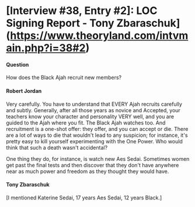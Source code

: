 # [Interview #38, Entry #2]: LOC Signing Report - Tony Zbaraschuk](https://www.theoryland.com/intvmain.php?i=38#2)

#### Question

How does the Black Ajah recruit new members?

#### Robert Jordan

Very carefully. You have to understand that EVERY Ajah recruits carefully and subtly. Generally, after all those years as novice and Accepted, your teachers know your character and personality VERY well, and you are guided to the Ajah where you fit. The Black Ajah watches too. And recruitment is a one-shot offer: they offer, and you can accept or die. There are a lot of ways to die that wouldn't lead to any suspicion; for instance, it's pretty easy to kill yourself experimenting with the One Power. Who would think that such a death wasn't accidental?

One thing they do, for instance, is watch new Aes Sedai. Sometimes women get past the final tests and then discover that they don't have anywhere near as much power and freedom as they thought they would have.

#### Tony Zbaraschuk

[I mentioned Katerine Sedai, 17 years Aes Sedai, 12 years Black.]


